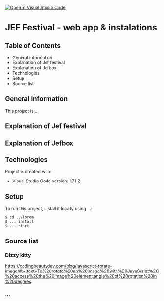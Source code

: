 [![Open in Visual Studio Code](https://classroom.github.com/assets/open-in-vscode-c66648af7eb3fe8bc4f294546bfd86ef473780cde1dea487d3c4ff354943c9ae.svg)](https://classroom.github.com/online_ide?assignment_repo_id=9756456&assignment_repo_type=AssignmentRepo)


# JEF Festival - web app & instalations

## Table of Contents
* General information
* Explanation of Jef festival
* Explanation of Jefbox
* Technologies
* Setup
* Source list

## General information
This project is ...

## Explanation of Jef festival

## Explanation of Jefbox

## Technologies
Project is created with:
* Visual Studio Code version: 1.71.2

## Setup
To run this project, install it locally using ...:
```
$ cd ../lorem
$ ... install
$ ... start
```

## Source list
### Dizzy kitty
https://codingbeautydev.com/blog/javascript-rotate-image/#:~:text=To%20rotate%20an%20image%20with%20JavaScript%2C%20access%20the%20image%20element,angle%20of%20rotation%20in%20degrees.

### ...